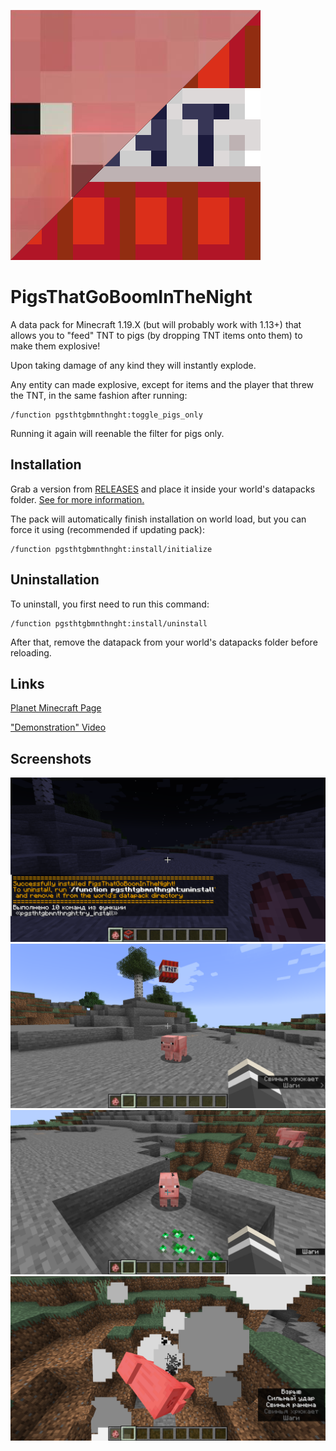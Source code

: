 ![logo](PigsThatGoBoomInTheNight/pack.png)

# PigsThatGoBoomInTheNight

A data pack for Minecraft 1.19.X (but will probably work with 1.13+) that allows you to "feed" TNT to pigs (by dropping TNT items onto them) to make them explosive!

Upon taking damage of any kind they will instantly explode.

Any entity can made explosive, except for items and the player that threw the TNT, in the same fashion after running:

```text
/function pgsthtgbmnthnght:toggle_pigs_only
```

Running it again will reenable the filter for pigs only.

## Installation

Grab a version from [RELEASES](https://github.com/ona-li-toki-e-jan-Epiphany-tawa-mi/PigsThatGoBoomInTheNight/releases "PigsThatGoBoomInTheNight Releases Page") and place it inside your world's datapacks folder. [See for more information.](https://minecraft.fandom.com/wiki/Tutorials/Installing_a_data_pack "A Minecraft Wiki tutorial on installing data packs")

The pack will automatically finish installation on world load, but you can force it using (recommended if updating pack):

```text
/function pgsthtgbmnthnght:install/initialize
```

## Uninstallation

To uninstall, you first need to run this command:

```text
/function pgsthtgbmnthnght:install/uninstall
```

After that, remove the datapack from your world's datapacks folder before reloading.

## Links

[Planet Minecraft Page](https://www.planetminecraft.com/data-pack/pigsthatgoboominthenight "PigsThatGoBoomInTheNight on Planet Minecraft")

["Demonstration" Video](https://www.youtube.com/watch?v=PG9h9F2UDsc "PigsThatGoBoomInTheNight 'demonstration' video on YouTube")

## Screenshots

![screenshot](screenshots/installed.png)
![screenshot](screenshots/lovi_aptechku.png)
![screenshot](screenshots/lit_fuse.png)
![screenshot](screenshots/explosion.png)